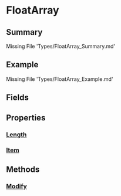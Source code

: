 # FloatArray
## Summary
Missing File 'Types/FloatArray_Summary.md'
## Example
Missing File 'Types/FloatArray_Example.md'
## Fields
## Properties
### [Length](Types/FloatArray/P/Length.md)
### [Item](Types/FloatArray/P/Item.md)
## Methods
### [Modify](Types/FloatArray/M/Modify.md)
